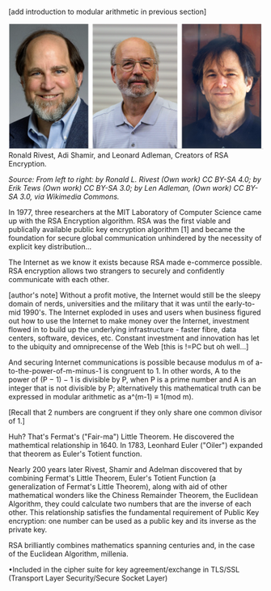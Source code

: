 [add introduction to modular arithmetic in previous section]

![.guides/img/RivestShamirAdleman](.guides/img/RivestShamirAdleman.PNG)
 Ronald Rivest, Adi Shamir, and Leonard Adleman, Creators of RSA Encryption.
 
*Source: From left to right: by Ronald L. Rivest (Own work) CC BY-SA 4.0; by Erik Tews (Own work) CC BY-SA 3.0; by Len Adleman, (Own work) CC BY- SA 3.0, via Wikimedia Commons.*
 
In 1977, three researchers at the MIT Laboratory of Computer Science came up with the RSA Encryption algorithm. RSA was the first viable and publically available public key encryption algorithm [1] and  became the foundation for secure global communication unhindered by the necessity of explicit key distribution...

The Internet as we know it exists because RSA made e-commerce possible. RSA encryption allows two strangers to securely and confidently communicate with each other.

[author's note]
Without a profit motive, the Internet would still be the sleepy domain of nerds, universities and the military that it was until the early-to-mid 1990's. The Internet exploded in uses and users when business figured out how to use the Internet to make money over the Internet, investment flowed in to build up the underlying infrastructure - faster fibre, data centers, software, devices, etc. Constant investment and innovation has let to the ubiquity and omniprecense of the Web [this is !=PC but oh well...]

And securing Internet communications is possible because modulus m of a-to-the-power-of-m-minus-1 is congruent to 1. In other words, A to the power of (P − 1) − 1 is divisible by P, when P is a prime number and A is an integer that is not divisible by P; alternatively this mathematical truth can be expressed in modular arithmetic as a^(m-1) ≡ 1(mod m).

[Recall that 2 numbers are congruent if they only share one common divisor of 1.]

Huh? That's Fermat's ("Fair-ma") Little Theorem. He discovered the mathemtical relationship in 1640. In 1783, Leonhard Euler ("Oiler") expanded that theorem as Euler's Totient function. 

Nearly 200 years later Rivest, Shamir and Adelman discovered that by combining Fermat's Little Theorem, Euler's Totient Function (a generalization of Fermat's Little Theorem), along with aid of other mathematical wonders like the Chiness Remainder Theorem, the Euclidean Algorithm, they could calculate two numbers that are the inverse of each other. This relationship satisfies the fundamental requirement of Public Key encryption: one number can be used as a public key and its inverse as the private key.

RSA brilliantly combines mathematics spanning centuries and, in the case of the Euclidean Algorithm, millenia.

•Included in the cipher suite for key agreement/exchange in TLS/SSL (Transport Layer Security/Secure Socket Layer)



